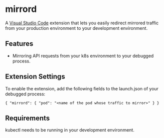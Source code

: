 # mirrord

A [Visual Studio Code](https://code.visualstudio.com/) extension that lets you easily redirect mirrored traffic from your production environment to your development environment.

## Features

* Mirroring API requests from your k8s environment to your debugged process.

## Extension Settings

To enable the extension, add the following fields to the launch.json of your debugged process:

`{
  "mirrord": {
                "pod": "<name of the pod whose traffic to mirror>"
            }
}`

## Requirements

kubectl needs to be running in your development environment.